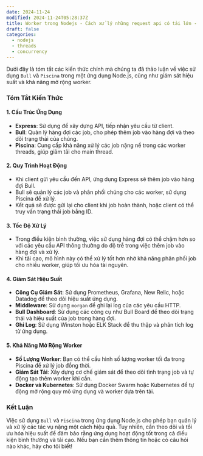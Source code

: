 ```yaml
---
date: 2024-11-24
modified: 2024-11-24T05:28:37Z
title: Worker trong Nodejs - Cách xử lý những request api có tải lớn - Tính toán phức tạp và tính đồng thời cao. 
draft: false
categories:
  - nodejs
  - threads
  - concurrency
---
```


Dưới đây là tóm tắt các kiến thức chính mà chúng ta đã thảo luận về việc sử dụng `Bull` và `Piscina` trong một ứng dụng Node.js, cũng như giám sát hiệu suất và khả năng mở rộng worker.

### Tóm Tắt Kiến Thức

#### 1. **Cấu Trúc Ứng Dụng**

- **Express**: Sử dụng để xây dựng API, tiếp nhận yêu cầu từ client.
- **Bull**: Quản lý hàng đợi các job, cho phép thêm job vào hàng đợi và theo dõi trạng thái của chúng.
- **Piscina**: Cung cấp khả năng xử lý các job nặng nề trong các worker threads, giúp giảm tải cho main thread.

#### 2. **Quy Trình Hoạt Động**

- Khi client gửi yêu cầu đến API, ứng dụng Express sẽ thêm job vào hàng đợi Bull.
- Bull sẽ quản lý các job và phân phối chúng cho các worker, sử dụng Piscina để xử lý.
- Kết quả sẽ được gửi lại cho client khi job hoàn thành, hoặc client có thể truy vấn trạng thái job bằng ID.

#### 3. **Tốc Độ Xử Lý**

- Trong điều kiện bình thường, việc sử dụng hàng đợi có thể chậm hơn so với các yêu cầu API thông thường do độ trễ trong việc thêm job vào hàng đợi và xử lý.
- Khi tải cao, mô hình này có thể xử lý tốt hơn nhờ khả năng phân phối job cho nhiều worker, giúp tối ưu hóa tài nguyên.

#### 4. **Giám Sát Hiệu Suất**

- **Công Cụ Giám Sát**: Sử dụng Prometheus, Grafana, New Relic, hoặc Datadog để theo dõi hiệu suất ứng dụng.
- **Middleware**: Sử dụng `morgan` để ghi lại log của các yêu cầu HTTP.
- **Bull Dashboard**: Sử dụng các công cụ như Bull Board để theo dõi trạng thái và hiệu suất của job trong hàng đợi.
- **Ghi Log**: Sử dụng Winston hoặc ELK Stack để thu thập và phân tích log từ ứng dụng.

#### 5. **Khả Năng Mở Rộng Worker**

- **Số Lượng Worker**: Bạn có thể cấu hình số lượng worker tối đa trong Piscina để xử lý job đồng thời.
- **Giám Sát Tải**: Xây dựng cơ chế giám sát để theo dõi tình trạng job và tự động tạo thêm worker khi cần.
- **Docker và Kubernetes**: Sử dụng Docker Swarm hoặc Kubernetes để tự động mở rộng quy mô ứng dụng và worker dựa trên tải.

### Kết Luận

Việc sử dụng `Bull` và `Piscina` trong ứng dụng Node.js cho phép bạn quản lý và xử lý các tác vụ nặng một cách hiệu quả. Tuy nhiên, cần theo dõi và tối ưu hóa hiệu suất để đảm bảo rằng ứng dụng hoạt động tốt trong cả điều kiện bình thường và tải cao. Nếu bạn cần thêm thông tin hoặc có câu hỏi nào khác, hãy cho tôi biết!
